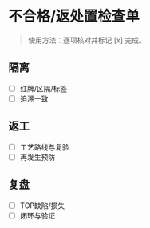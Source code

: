 # 不合格/返处置检查单

> 使用方法：逐项核对并标记 [x] 完成。

## 隔离

- [ ] 红牌/区隔/标签
- [ ] 追溯一致

## 返工

- [ ] 工艺路线与复验
- [ ] 再发生预防

## 复盘

- [ ] TOP缺陷/损失
- [ ] 闭环与验证
